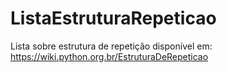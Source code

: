 # ListaEstruturaRepeticao
Lista sobre estrutura de repetição disponível em: https://wiki.python.org.br/EstruturaDeRepeticao